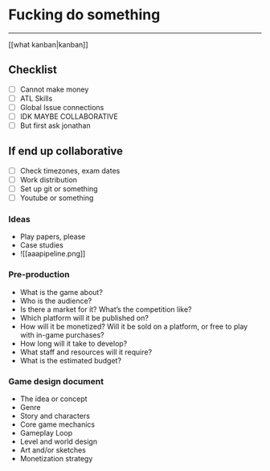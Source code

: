 # Fucking do something
---
[[what kanban|kanban]]

## Checklist
- [ ] Cannot make money
- [ ] ATL Skills
- [ ] Global Issue connections
- [ ] IDK MAYBE COLLABORATIVE
- [ ] But first ask jonathan

## If end up collaborative
- [ ] Check timezones, exam dates
- [ ] Work distribution
- [ ] Set up git or something
- [ ] Youtube or something

### Ideas
- Play papers, please
- Case studies
- ![[aaapipeline.png]]

### Pre-production
-   What is the game about?
-   Who is the audience?
-   Is there a market for it? What’s the competition like?
-   Which platform will it be published on?
-   How will it be monetized? Will it be sold on a platform, or free to play with in-game purchases?
-   How long will it take to develop? 
-   What staff and resources will it require?
-   What is the estimated budget?

### Game design document
-   The idea or concept
-   Genre
-   Story and characters
-   Core game mechanics 
-   Gameplay Loop
-   Level and world design
-   Art and/or sketches
-   Monetization strategy


